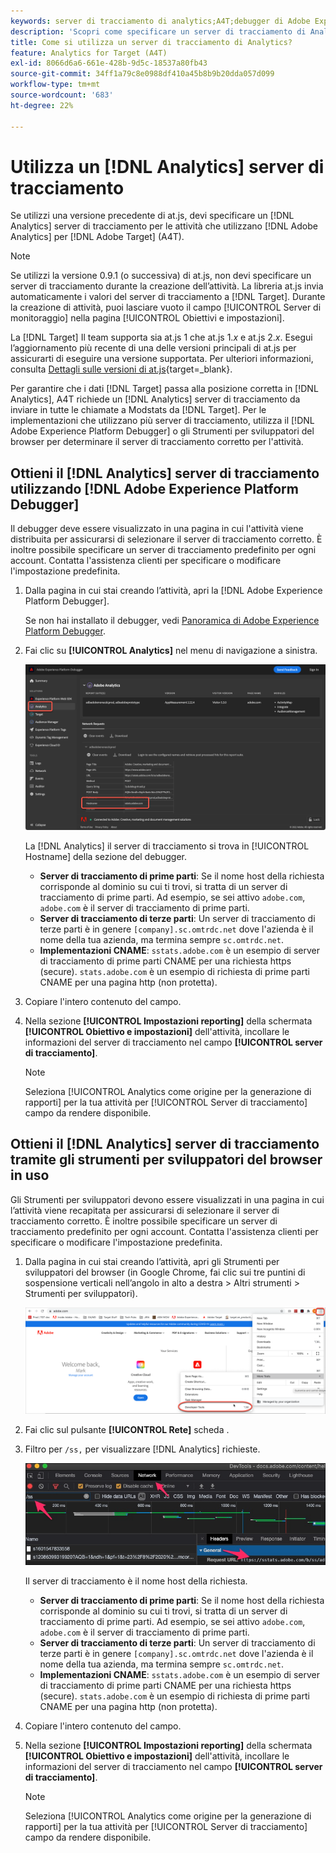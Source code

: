 ```yaml
---
keywords: server di tracciamento di analytics;A4T;debugger di Adobe Experience Cloud;debugger di Adobe Experience Platform;origine per la generazione rapporti;strumenti per sviluppatori
description: 'Scopri come specificare un server di tracciamento di Analytics per le attività che utilizzano Analytics per [!DNL Target] (A4T) se utilizzi una versione precedente di at.js. '
title: Come si utilizza un server di tracciamento di Analytics?
feature: Analytics for Target (A4T)
exl-id: 8066d6a6-661e-428b-9d5c-18537a80fb43
source-git-commit: 34ff1a79c8e0988df410a45b8b9b20dda057d099
workflow-type: tm+mt
source-wordcount: '683'
ht-degree: 22%

---
```


# Utilizza un [!DNL Analytics] server di tracciamento

Se utilizzi una versione precedente di at.js, devi specificare un [!DNL Analytics] server di tracciamento per le attività che utilizzano [!DNL Adobe Analytics] per [!DNL Adobe Target] (A4T).

>[!NOTE]
>
>Se utilizzi la versione 0.9.1 (o successiva) di at.js, non devi specificare un server di tracciamento durante la creazione dell’attività. La libreria at.js invia automaticamente i valori del server di tracciamento a [!DNL Target]. Durante la creazione di attività, puoi lasciare vuoto il campo [!UICONTROL Server di monitoraggio] nella pagina [!UICONTROL Obiettivi e impostazioni].
>
>La [!DNL Target] Il team supporta sia at.js 1 che at.js 1.*x* e at.js 2.*x*. Esegui l’aggiornamento più recente di una delle versioni principali di at.js per assicurarti di eseguire una versione supportata. Per ulteriori informazioni, consulta [Dettagli sulle versioni di at.js](https://developer.adobe.com/target/implement/client-side/atjs/target-atjs-versions/){target=_blank}.

Per garantire che i dati [!DNL Target] passa alla posizione corretta in [!DNL Analytics], A4T richiede un [!DNL Analytics] server di tracciamento da inviare in tutte le chiamate a Modstats da [!DNL Target]. Per le implementazioni che utilizzano più server di tracciamento, utilizza il [!DNL Adobe Experience Platform Debugger] o gli Strumenti per sviluppatori del browser per determinare il server di tracciamento corretto per l&#39;attività.

## Ottieni il [!DNL Analytics] server di tracciamento utilizzando [!DNL Adobe Experience Platform Debugger]

Il debugger deve essere visualizzato in una pagina in cui l&#39;attività viene distribuita per assicurarsi di selezionare il server di tracciamento corretto. È inoltre possibile specificare un server di tracciamento predefinito per ogni account. Contatta l&#39;assistenza clienti per specificare o modificare l&#39;impostazione predefinita.

1. Dalla pagina in cui stai creando l’attività, apri la [!DNL Adobe Experience Platform Debugger].

   Se non hai installato il debugger, vedi [Panoramica di Adobe Experience Platform Debugger](https://experienceleague.adobe.com/docs/platform-learn/data-collection/debugger/overview.html).

1. Fai clic su **[!UICONTROL Analytics]** nel menu di navigazione a sinistra.

   ![](assets/Screen_DebuggerTrackServ.png)

   La [!DNL Analytics] il server di tracciamento si trova in [!UICONTROL Hostname] della sezione del debugger.

   * **Server di tracciamento di prime parti**: Se il nome host della richiesta corrisponde al dominio su cui ti trovi, si tratta di un server di tracciamento di prime parti. Ad esempio, se sei attivo `adobe.com`, `adobe.com` è il server di tracciamento di prime parti.
   * **Server di tracciamento di terze parti**: Un server di tracciamento di terze parti è in genere `[company].sc.omtrdc.net` dove l&#39;azienda è il nome della tua azienda, ma termina sempre `sc.omtrdc.net`.
   * **Implementazioni CNAME**: `sstats.adobe.com` è un esempio di server di tracciamento di prime parti CNAME per una richiesta https (secure). `stats.adobe.com` è un esempio di richiesta di prime parti CNAME per una pagina http (non protetta).

1. Copiare l&#39;intero contenuto del campo.

1. Nella sezione **[!UICONTROL Impostazioni reporting]** della schermata **[!UICONTROL Obiettivo e impostazioni]** dell&#39;attività, incollare le informazioni del server di tracciamento nel campo **[!UICONTROL server di tracciamento]**.

   >[!NOTE]
   >
   >Seleziona [!UICONTROL Analytics come origine per la generazione di rapporti] per la tua attività per [!UICONTROL Server di tracciamento] campo da rendere disponibile.

## Ottieni il [!DNL Analytics] server di tracciamento tramite gli strumenti per sviluppatori del browser in uso

Gli Strumenti per sviluppatori devono essere visualizzati in una pagina in cui l’attività viene recapitata per assicurarsi di selezionare il server di tracciamento corretto. È inoltre possibile specificare un server di tracciamento predefinito per ogni account. Contatta l&#39;assistenza clienti per specificare o modificare l&#39;impostazione predefinita.

1. Dalla pagina in cui stai creando l’attività, apri gli Strumenti per sviluppatori del browser (in Google Chrome, fai clic sui tre puntini di sospensione verticali nell’angolo in alto a destra > Altri strumenti > Strumenti per sviluppatori).

   ![Strumenti per sviluppatori Chrome](/help/main/c-integrating-target-with-mac/a4t/assets/chrome-dev-tools.png)

1. Fai clic sul pulsante **[!UICONTROL Rete]** scheda .

1. Filtro per `/ss,` per visualizzare [!DNL Analytics] richieste.

   ![Strumenti per sviluppatori Chrome con ricerca /ss](/help/main/c-integrating-target-with-mac/a4t/assets/chrome-search.png)

   Il server di tracciamento è il nome host della richiesta.

   * **Server di tracciamento di prime parti**: Se il nome host della richiesta corrisponde al dominio su cui ti trovi, si tratta di un server di tracciamento di prime parti. Ad esempio, se sei attivo `adobe.com`, `adobe.com` è il server di tracciamento di prime parti.
   * **Server di tracciamento di terze parti**: Un server di tracciamento di terze parti è in genere `[company].sc.omtrdc.net` dove l&#39;azienda è il nome della tua azienda, ma termina sempre `sc.omtrdc.net`.
   * **Implementazioni CNAME**: `sstats.adobe.com` è un esempio di server di tracciamento di prime parti CNAME per una richiesta https (secure). `stats.adobe.com` è un esempio di richiesta di prime parti CNAME per una pagina http (non protetta).

1. Copiare l&#39;intero contenuto del campo.

1. Nella sezione **[!UICONTROL Impostazioni reporting]** della schermata **[!UICONTROL Obiettivo e impostazioni]** dell&#39;attività, incollare le informazioni del server di tracciamento nel campo **[!UICONTROL server di tracciamento]**.

   >[!NOTE]
   >
   >Seleziona [!UICONTROL Analytics come origine per la generazione di rapporti] per la tua attività per [!UICONTROL Server di tracciamento] campo da rendere disponibile.
